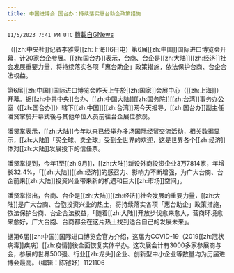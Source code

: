 ```yaml
---
title: 中国进博会 国台办：持续落实惠台助企政策措施
---
```

`11/5/2023 7:41 PM UTC` [轉載自GNews](https://gnews.org/articles/1928009)

（[[zh:中央社]]记者李雅雯[[zh:上海]]6日电）第6届[[zh:中国]]国际进口博览会开幕，计20家台企参展。[[zh:国台办]]表示，台商、台企是[[zh:大陆]][[zh:经济]]社会发展重要力量，将持续落实各项「惠台助企」政策措施，依法保护台商、台企合法权益。

第6届[[zh:中国]]国际进口博览会昨天上午於[[zh:国家]]会展中心（[[zh:上海]]）开幕。据[[zh:中共中央]]台办、[[zh:中国大陆]][[zh:国务院]][[zh:台湾]]事务办公室（[[zh:国台办]]）辖下[[zh:中国]][[zh:台湾]]网今天报导，[[zh:国台办]]副主任潘贤掌於开幕式後与其他单位人员前往台企展位参观。

潘贤掌表示，[[zh:大陆]]今年以来已经举办多场国际经贸交流活动，相关数据显示，[[zh:大陆]]「买全球、卖全球」受到全世界的欢迎，这是世界各个[[zh:经济]]体对[[zh:大陆]]发展投下的信任票。

潘贤掌提到，今年1至[[zh:9月]]，[[zh:大陆]]新设外商投资企业3万7814家，年增长32.4%，「[[zh:大陆]][[zh:经济]]的感召力、影响力不断增强，为广大台商、台企前来[[zh:大陆]]投资兴业带来新的机遇和巨大[[zh:市场]]空间」。

潘贤掌指出，台商、台企是[[zh:大陆]][[zh:经济]]社会发展的重要力量，[[zh:大陆]]是广大台商、台胞投资兴业的热土，将持续落实各项「惠台助企」政策措施，依法保护台商、台企合法权益，「随着[[zh:大陆]]开放步伐愈来愈大，营商环境愈来愈好，广大台胞、台商都会在这片热土找到适合自己的发展未来」。

据第6届[[zh:中国]]国际进口博览会官方介绍，这届为COVID-19（2019[[zh:冠状病毒]]疾病）[[zh:疫情]]後全面恢复实体举办。这次展会计有3000多家参展商与会，参展的世界500强、行业[[zh:龙头]]企业、创新型中小企业等数量均为历届进博会最高。（编辑：陈铠妤）1121106
